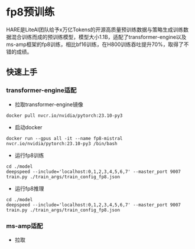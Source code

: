 <div align="left">
<h1>
  fp8预训练
</h1>
</div>

HARE是LiteAI团队给予x万亿Tokens的开源高质量预训练数据与策略生成训练数据混合训练而成的预训练模型，模型大小1.1B，适配了transformer-engine以及ms-amp框架的fp8训练，相比bf16训练，在H800训练吞吐提升70%，取得了不错的成绩。

## 快速上手

### transformer-engine适配
* 拉取transformer-engine镜像
```shell
docker pull nvcr.io/nvidia/pytorch:23.10-py3
```
* 启动docker
``` 
docker run --gpus all -it --name fp8-mistral nvcr.io/nvidia/pytorch:23.10-py3 /bin/bash
```
* 运行fp8训练
```shell
cd ./model
deepspeed --include='localhost:0,1,2,3,4,5,6,7' --master_port 9007 train.py ./train_args/train_config_fp8.json 
```

* 运行fp8推理
```shell
cd ./model
deepspeed --include='localhost:0,1,2,3,4,5,6,7' --master_port 9007 train.py ./train_args/train_config_fp8.json 
```

### ms-amp适配
* 拉取